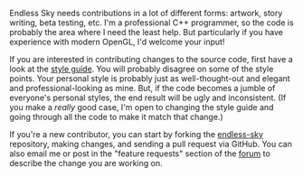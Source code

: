 Endless Sky needs contributions in a lot of different forms: artwork, story writing, beta testing, etc. I'm a professional C++ programmer, so the code is probably the area where I need the least help. But particularly if you have experience with modern OpenGL, I'd welcome your input!

If you are interested in contributing changes to the source code, first have a look at the [style guide](http://endless-sky.github.io/styleguide/styleguide.xml). You will probably disagree on some of the style points. Your personal style is probably just as well-thought-out and elegant and professional-looking as mine. But, if the code becomes a jumble of everyone's personal styles, the end result will be ugly and inconsistent. (If you make a _really_ good case, I'm open to changing the style guide and going through all the code to make it match that change.)

If you're a new contributor, you can start by forking the [endless-sky](https://github.com/endless-sky/endless-sky) repository, making changes, and sending a pull request via GitHub. You can also email me or post in the "feature requests" section of the [forum](https://groups.google.com/forum/#!forum/endless-sky) to describe the change you are working on.